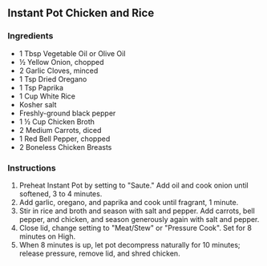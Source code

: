 ## Instant Pot Chicken and Rice

### Ingredients

- 1 Tbsp Vegetable Oil or Olive Oil
- ½ Yellow Onion, chopped
- 2 Garlic Cloves, minced
- 1 Tsp Dried Oregano
- 1 Tsp Paprika
- 1 Cup White Rice
- Kosher salt
- Freshly-ground black pepper
- 1 ½ Cup Chicken Broth
- 2 Medium Carrots, diced
- 1 Red Bell Pepper, chopped
- 2 Boneless Chicken Breasts

### Instructions

1. Preheat Instant Pot by setting to "Saute."  Add oil and cook onion until softened, 3 to 4 minutes.
2. Add garlic, oregano, and paprika and cook until fragrant, 1 minute.
3. Stir in rice and broth and season with salt and pepper.  Add carrots, bell pepper, and chicken, and season generously again with salt and pepper.
4. Close lid, change setting to "Meat/Stew" or "Pressure Cook". Set for 8 minutes on High.
5. When 8 minutes is up, let pot decompress naturally for 10 minutes; release pressure, remove lid, and shred chicken.

